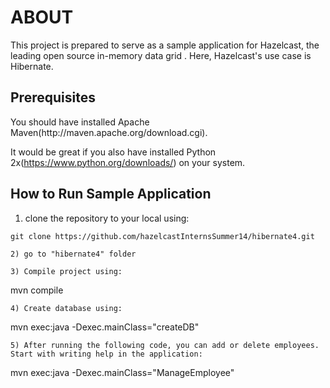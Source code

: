 <h1>ABOUT</h1>
This project is prepared to serve as a sample application for Hazelcast, the leading open source in-memory data grid . Here, Hazelcast's use case is Hibernate.

<h2>Prerequisites</h2>
You should have installed Apache Maven(http://maven.apache.org/download.cgi).

It would be great if you also have installed Python 2x(https://www.python.org/downloads/) on your system.

<h2>How to Run Sample Application</h2>

1) clone the repository to your local using:
```
git clone https://github.com/hazelcastInternsSummer14/hibernate4.git

2) go to "hibernate4" folder

3) Compile project using:
```
mvn compile
```
4) Create database using:
```
mvn exec:java -Dexec.mainClass="createDB"
```
5) After running the following code, you can add or delete employees. Start with writing help in the application:
```
mvn exec:java -Dexec.mainClass="ManageEmployee"
```